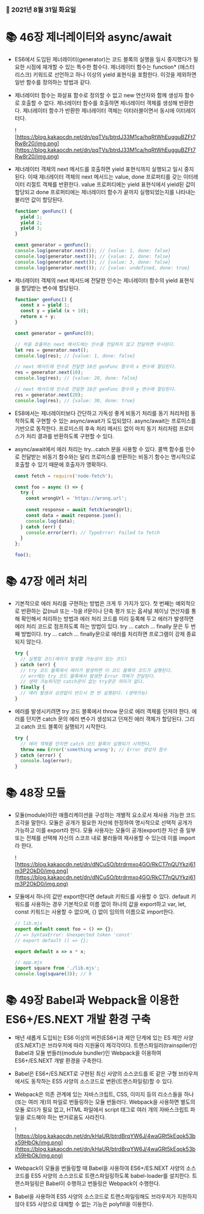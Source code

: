 ### 📅 2021년 8월 31일 화요일
# 📚 46장 제너레이터와 async/await
- ES6에서 도입된 제너레이터(generator)는 코드 블록의 실행을 일시 중지했다가 필요한 시점에 재개할 수 있는 특수한 함수다. 제너레이터 함수는 function* (애스터리스크) 키워드로 선언하고 하나 이상의 yield 표현식을 포함한다. 이것을 제외하면 일반 함수를 정의하는 방법과 같다.
- 제너레이터 함수는 화살표 함수로 정의할 수 없고 new 연산자와 함께 생성자 함수로 호출할 수 없다. 제너레이터 함수를 호출하면 제너레이터 객체를 생성해 반환한다. 제너레이터 함수가 반환한 제너레이터 객체는 이터러블이면서 동시에 이터레이터다.

    ![https://blog.kakaocdn.net/dn/pqTVs/btrdJ33M1ca/hqRtWhEugguBZFt7Rw8r20/img.png](https://blog.kakaocdn.net/dn/pqTVs/btrdJ33M1ca/hqRtWhEugguBZFt7Rw8r20/img.png)

- 제너레이터 객체의 next 메서드를 호출하면 yield 표현식까지 실행되고 일시 중지된다. 이때 제너레이터 객체의 next 메서드는 value, done 프로퍼티를 갖는 이터레이터 리절트 객체를 반환한다. value 프로퍼티에는 yield 표현식에서 yield된 값이 할당되고 done 프로퍼티에는 제너레이터 함수가 끝까지 실행되었는지를 나타내는 불리언 값이 할당된다.

    ```jsx
    function* genFunc() {
      yield 1;
      yield 2;
      yield 3;
    }

    const generator = genFunc();
    console.log(generator.next()); // {value: 1, done: false}
    console.log(generator.next()); // {value: 2, done: false}
    console.log(generator.next()); // {value: 3, done: false}
    console.log(generator.next()); // {value: undefined, done: true}
    ```

- 제너레이터 객체의 next 메서드에 전달한 인수는 제너레이터 함수의 yield 표현식을 할당받는 변수에 할당된다.

    ```jsx
    function* genFunc() {
      const x = yield 1;
      const y = yield (x + 10);
      return x + y;
    }

    const generator = genFunc(0);

    // 처음 호출하는 next 메서드에는 인수를 전달하지 않고 전달하면 무시된다.
    let res = generator.next();
    console.log(res); // {value: 1, done: false}

    // next 메서드에 인수로 전달한 10은 genFunc 함수의 x 변수에 할당된다.
    res = generator.next(10);
    console.log(res); // {value: 20, done: false}

    // next 메서드에 인수로 전달한 10은 genFunc 함수의 y 변수에 할당된다.
    res = generator.next(20);
    console.log(res); // {value: 30, done: true}
    ```

- ES8에서는 제너레이터보다 간단하고 가독성 좋게 비동기 처리를 동기 처리처럼 동작하도록 구현할 수 있는 async/await가 도입되었다. async/await는 프로미스를 기반으로 동작한다. 프로미스의 후속 처리 메서드 없이 마치 동기 처리처럼 프로미스가 처리 결과를 반환하도록 구현할 수 있다.
- async/await에서 에러 처리는 try...catch 문을 사용할 수 있다. 콜백 함수를 인수로 전달받는 비동기 함수와는 달리 프로미스를 반환하는 비동기 함수는 명시적으로 호출할 수 있기 때문에 호출자가 명확하다.

    ```jsx
    const fetch = require('node-fetch');

    const foo = async () => {
      try {
        const wrongUrl = 'https://wrong.url';
        
        const response = await fetch(wrongUrl);
        const data = await response.json();
        console.log(data);
      } catch (err) {
        console.error(err); // TypeError: Failed to fetch
      }
    };

    foo();
    ```
# 📚 47장 에러 처리
- 기본적으로 에러 처리를 구현하는 방법은 크게 두 가지가 있다. 첫 번째는 예외적으로 반환하는 값(null 또는 -1)을 if문이나 단축 평가 또는 옵셔널 체이닝 연산자를 통해 확인해서 처리하는 방법과 에러 처리 코드를 미리 등록해 두고 에러가 발생하면 에러 처리 코드로 점프하도록 하는 방법이 있다. try ... catch ... finally 문은 두 번째 방법이다. try ... catch ... finally문으로 에러를 처리하면 프로그램이 강제 종료되지 않는다.

    ```jsx
    try {
      // 실행할 코드(에러가 발생할 가능성이 있는 코드)
    } catch (err) {
      // try 코드 블록에서 에러가 발생하면 이 코드 블록의 코드가 실행된다.
      // err에는 try 코드 블록에서 발생한 Error 객체가 전달된다.
      // 생략 가능하지만 catch문이 없는 try문은 의미가 없다.
    } finally {
      // 에러 발생과 상관없이 반드시 한 번 실행된다. (생략가능)
    }
    ```

- 에러를 발생시키려면 try 코드 블록에서 throw 문으로 에러 객체를 던져야 한다. 에러를 던지면 catch 문의 에러 변수가 생성되고 던져진 에러 객체가 할당된다. 그리고 catch 코드 블록이 실행되기 시작한다.

    ```jsx
    try {
      // 에러 객체를 던지면 catch 코드 블록이 실행되기 시작한다.
      throw new Error('something wrong'); // Error 생성자 함수
    } catch (error) {
      console.log(error);
    }
    ```
# 📚 48장 모듈
- 모듈(module)이란 애플리케이션을 구성하는 개별적 요소로서 재사용 가능한 코드 조각을 말한다. 모듈은 공개가 필요한 자산에 한정하여 명시적으로 선택적 공개가 가능하고 이를 export라 한다. 모듈 사용자는 모듈이 공개(export)한 자산 중 일부 또는 전체를 선택해 자신의 스코프 내로 불러들여 재사용할 수 있는데 이를 import라 한다.

    ![https://blog.kakaocdn.net/dn/dNCuSO/btrdrmxo4GO/RkCT7nQUYkzj61m3P2OkD0/img.png](https://blog.kakaocdn.net/dn/dNCuSO/btrdrmxo4GO/RkCT7nQUYkzj61m3P2OkD0/img.png)

- 모듈에서 하나의 값만 export한다면 default 키워드를 사용할 수 있다. default 키워드를 사용하는 경우 기본적으로 이름 없이 하나의 값을 export하고 var, let, const 키워드는 사용할 수 없으며, {} 없이 임의의 이름으로 import한다.

    ```jsx
    // lib.mjs
    export default const foo = () => {};
    // => SyntaxError: Unexpected token 'const'
    // export default () => {};

    export default x => x * x;

    // app.mjs
    import square from './lib.mjs';
    console.log(square(3)); // 9
    ```
# 📚 49장 Babel과 Webpack을 이용한 ES6+/ES.NEXT 개발 환경 구축
- 매년 새롭게 도입되는 ES6 이상의 버전(ES6+)과 제안 단계에 있는 ES 제안 사양(ES.NEXT)은 브라우저에 따라 지원율이 제각각이다. 트랜스파일러(trainspiler)인 Babel과 모듈 번들러(module bundler)인 Webpack을 이용하여 ES6+/ES.NEXT 개발 환경을 구축한다.
- Babel은 ES6+/ES.NEXT로 구현된 최신 사양의 소스코드를 IE 같은 구형 브라우저에서도 동작하는 ES5 사양의 소스코드로 변환(트랜스파일링)할 수 있다.
- Webpack은 의존 관계에 있는 자바스크립트, CSS, 이미지 등의 리소스들을 하나(또는 여러 개)의 파일로 번들링하는 모듈 번들러다. Webpack을 사용하면 별도의 모듈 로더가 필요 없고, HTML 파일에서 script 태그로 여러 개의 자바스크립트 파일을 로드해야 하는 번거로움도 사라진다.

    ![https://blog.kakaocdn.net/dn/kHaUR/btrdBrqYW6J/4waGRt5kEqok53bx59HbOk/img.png](https://blog.kakaocdn.net/dn/kHaUR/btrdBrqYW6J/4waGRt5kEqok53bx59HbOk/img.png)

- Webpack이 모듈을 번들링할 때 Babel을 사용하여 ES6+/ES.NEXT 사양의 소스코드를 ES5 사양의 소스코드로 트랜스파일링하도록 babel-loader를 설치한다. 트랜스파일링은 Babel이 수행하고 번들링은 Webpack이 수행한다.
- Babel을 사용하여 ES5 사양의 소스코드로 트랜스파일링해도 브라우저가 지원하지 않아 ES5 사양으로 대체할 수 없는 기능은 polyfill을 이용한다.
